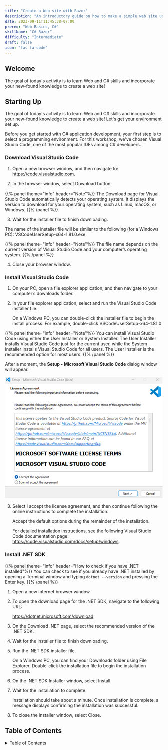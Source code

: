 ```yaml
---
title: "Create a Web site with Razor"
description: "An introductory guide on how to make a simple web site using C#/Razor"
date: 2023-09-11T11:45:38-07:00
prereq: "Web Basics, C#"
skillName: "C# Razor"
difficulty: "Intermediate"
draft: false
icon: "fas fa-code"
---
```


## Welcome

The goal of today's activity is to learn Web and C# skills and incorporate your new-found knowledge to create a web site!

## Starting Up

The goal of today's activity is to learn Web and C# skills and incorporate your new-found knowledge to create a web site! Let's get your environment set up.

Before you get started with C# application development, your first step is to select a programming environment. For this workshop, we've chosen Visual Studio Code, one of the most popular IDEs among C# developers. 

### Download Visual Studio Code
1. Open a new browser window, and then navigate to: <a href="https://code.visualstudio.com" target="_blank">https://code.visualstudio.com</a>.

2. In the browser window, select Download button.

{{% panel theme="info" header="Note"%}}
The Download page for Visual Studio Code automatically detects your operating system. It displays the version to download for your operating system, such as Linux, macOS, or Windows.
{{% /panel %}}

3. Wait for the installer file to finish downloading.

The name of the installer file will be similar to the following (for a Windows PC): VSCodeUserSetup-x64-1.81.0.exe.

{{% panel theme="info" header="Note"%}}
The file name depends on the current version of Visual Studio Code and your computer’s operating system.
{{% /panel %}}

4. Close your browser window.

### Install Visual Studio Code
1. On your PC, open a file explorer application, and then navigate to your computer’s downloads folder.

2. In your file explorer application, select and run the Visual Studio Code installer file.

    On a Windows PC, you can double-click the installer file to begin the install process. For example, double-click VSCodeUserSetup-x64-1.81.0

{{% panel theme="info" header="Note"%}}
You can install Visual Studio Code using either the User Installer or System Installer. The User Installer installs Visual Studio Code just for the current user, while the System Installer installs Visual Studio Code for all users. The User Installer is the recommended option for most users.
{{% /panel %}}

After a moment, the **Setup - Microsoft Visual Studio Code** dialog window will appear.

<img src="media/vscodeInstaller.png" alt="Screenshot showing the Visual Studio Code Installer" />

3. Select I accept the license agreement, and then continue following the online instructions to complete the installation.

    Accept the default options during the remainder of the installation.

    For detailed installation instructions, see the following Visual Studio Code documentation page: <a href="https://code.visualstudio.com/docs/setup/windows" target="_blank">https://code.visualstudio.com/docs/setup/windows</a>.

### Install .NET SDK

{{% panel theme="info" header="How to check if you have .NET installed"%}}
You can check to see if you already have .NET installed by opening a Terminal window and typing <code>dotnet --version</code> and pressing the Enter key.
{{% /panel %}}

1. Open a new Internet browser window.

2. To open the download page for the .NET SDK, navigate to the following URL:

    <a href="https://dotnet.microsoft.com/download" target="_blank">https://dotnet.microsoft.com/download</a>

3. On the Download .NET page, select the recommended version of the .NET SDK.

4. Wait for the installer file to finish downloading.

5. Run the .NET SDK installer file.

    On a Windows PC, you can find your Downloads folder using File Explorer. Double-click the installation file to begin the installation process.

6. On the .NET SDK Installer window, select Install.

7. Wait for the installation to complete.

    Installation should take about a minute. Once installation is complete, a message displays confirming the installation was successful.

8. To close the installer window, select Close.


## Table of Contents

<details close>
<summary>Table of Contents</summary>
{{% children /%}}
</details>